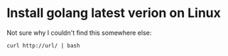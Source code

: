 # Install golang latest verion on Linux

Not sure why I couldn't find this somewhere else:

`curl http://url/ | bash`
